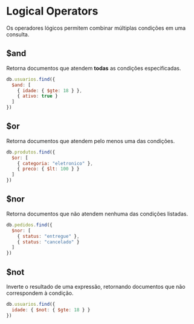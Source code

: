 # Logical Operators

Os operadores lógicos permitem combinar múltiplas condições em uma consulta.

## $and
Retorna documentos que atendem **todas** as condições especificadas.

```js
db.usuarios.find({
  $and: [
    { idade: { $gte: 18 } },
    { ativo: true }
  ]
})
```

## $or
Retorna documentos que atendem pelo menos uma das condições.
```js
db.produtos.find({
  $or: [
    { categoria: "eletronico" },
    { preco: { $lt: 100 } }
  ]
})
```

## $nor
Retorna documentos que não atendem nenhuma das condições listadas.
```js
db.pedidos.find({
  $nor: [
    { status: "entregue" },
    { status: "cancelado" }
  ]
})
```
## $not
Inverte o resultado de uma expressão, retornando documentos que não correspondem à condição.
```js
db.usuarios.find({
  idade: { $not: { $gte: 18 } }
})
```
